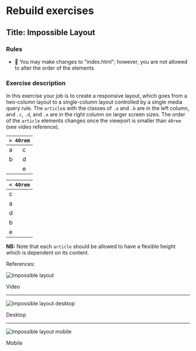 # Rebuild exercises

## Title: Impossible Layout

### Rules

- 🚫 You may make changes to "index.html"; however, you are not allowed to alter the order of the elements

### Exercise description

In this exercise your job is to create a responsive layout, which goes from a two-column layout to a single-column layout controlled by a single media query rule. The `article`s with the classes of `.a` and `.b` are in the left column, and `.c`, `.d`, and `.e` are in the right column on larger screen sizes. The order of the `article` elements changes once the viewport is smaller than `40rem` (see video reference).

<table>
    <thead>
        <tr>
            <th colspan="2"><code>> 40rem</code></th>
        </tr>
    </thead>
    <tbody>
        <tr>
            <td>a</td>
            <td>c</td>
        </tr>
        <tr>
            <td>b</td>
            <td>d</td>
        </tr>
        <tr>
            <td></td>
            <td>e</td>
        </tr>
    </tbody>
</table>

<table>
    <thead>
        <tr>
            <th><code>< 40rem</code></th>
        </tr>
    </thead>
    <tbody>
        <tr>
            <td>c</td>
        </tr>
        <tr>
            <td>a</td>
        </tr>
        <tr>
            <td>d</td>
        </tr>
        <tr>
            <td>b</td>
        </tr>
        <tr>
            <td>e</td>
        </tr>
    </tbody>
</table>

**NB:** Note that each `article` should be allowed to have a flexible height which is dependent on its content.

References:

![Impossible layout](readme-assets/impossible-layout.gif "Impossible layout")

Video

---

![Impossible layout desktop](readme-assets/impossible-layout-desktop.webp "Impossible layout desktop")

Desktop

---

![Impossible layout mobile](readme-assets/impossible-layout-mobile.webp "Impossible layout mobile")

Mobile
